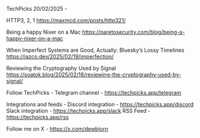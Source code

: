 TechPicks 20/02/2025 -

HTTP3, 2, 1
https://maxmcd.com/posts/http321/

Being a happy Nixer on a Mac
https://paretosecurity.com/blog/being-a-happy-nixer-on-a-mac

When Imperfect Systems are Good, Actually: Bluesky’s Lossy Timelines
https://jazco.dev/2025/02/19/imperfection/

Reviewing the Cryptography Used by Signal
https://soatok.blog/2025/02/18/reviewing-the-cryptography-used-by-signal/

Follow TechPicks -
Telegram channel - https://techpicks.app/telegram

Integrations and feeds -
Discord integration - https://techpicks.app/discord
Slack integration - https://techpicks.app/slack
RSS Feed - https://techpicks.app/rss

Follow me on X - https://x.com/dewbjorn